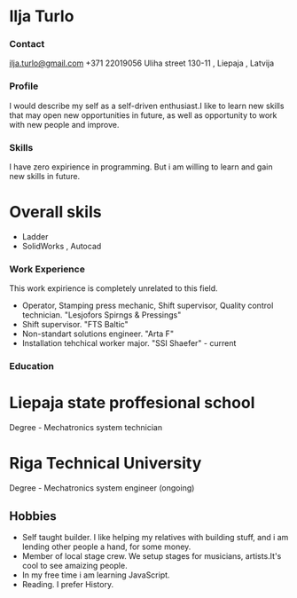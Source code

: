 # Ilja Turlo
### Contact

ilja.turlo@gmail.com 
+371 22019056
Uliha street 130-11 , Liepaja , Latvija

### Profile

I would describe my self as a self-driven enthusiast.I like to learn new skills that may open new opportunities in future, as well as opportunity to work with new people and improve. 

### Skills

I have zero expirience in programming. But i am willing to learn and gain new skills in future. 

# Overall skils

- Ladder
- SolidWorks , Autocad

### Work Experience

This work expirience is completely unrelated to this field.
- Operator, Stamping press mechanic, Shift supervisor, Quality control technician. "Lesjofors Spirngs & Pressings"
- Shift supervisor. "FTS Baltic"
- Non-standart solutions engineer. "Arta F"
- Installation tehchical worker major. "SSI Shaefer" - current


### Education

# Liepaja state proffesional school

 Degree - Mechatronics system technician

# Riga Technical University 

 Degree - Mechatronics system engineer (ongoing)

## Hobbies

- Self taught builder. I like helping my relatives with building stuff, and i am lending other people a hand, for some money.
- Member of local stage crew. We setup stages for musicians, artists.It's cool to see amaizing people.
- In my free time i am learning JavaScript.
- Reading. I prefer History.